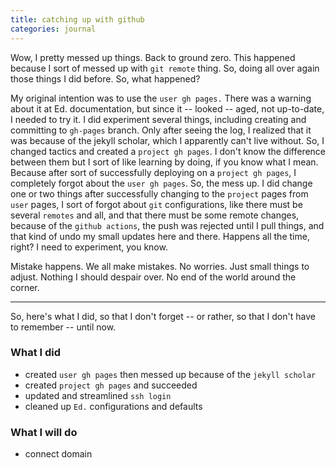 ```yaml
---
title: catching up with github
categories: journal
---
```

Wow, I pretty messed up things. Back to ground zero. This happened because I sort of messed up with `git remote` thing. So, doing all over again those things I did before. So, what happened?

My original intention was to use the `user gh pages.` There was a warning about it at Ed. documentation, but since it -- looked -- aged, not up-to-date, I needed to try it. I did experiment several things, including creating and committing to `gh-pages` branch. Only after seeing the log, I realized that it was because of the jekyll scholar, which I apparently can't live without. So, I changed tactics and created a `project gh pages`. I don't know the difference between them but I sort of like learning by doing, if you know what I mean. Because after sort of successfully deploying on a `project gh pages`, I completely forgot about the `user gh pages`. So, the mess up. I did change one or two things after successfully changing to the `project` pages from `user` pages, I sort of forgot about `git` configurations, like there must be several `remotes` and all, and that there must be some remote changes, because of the `github actions`, the push was rejected until I pull things, and that kind of undo my small updates here and there. Happens all the time, right? I need to experiment, you know.

Mistake happens. We all make mistakes. No worries. Just small things to adjust. Nothing I should despair over. 
No end of the world around the corner.

---

So, here's what I did, so that I don't forget -- or rather, so that I don't have to remember -- until now. 

### What I did

- created `user gh pages` then messed up because of the `jekyll scholar`
- created `project gh pages` and succeeded
- updated and streamlined `ssh login`
- cleaned up `Ed.` configurations and defaults

### What I will do

- connect domain